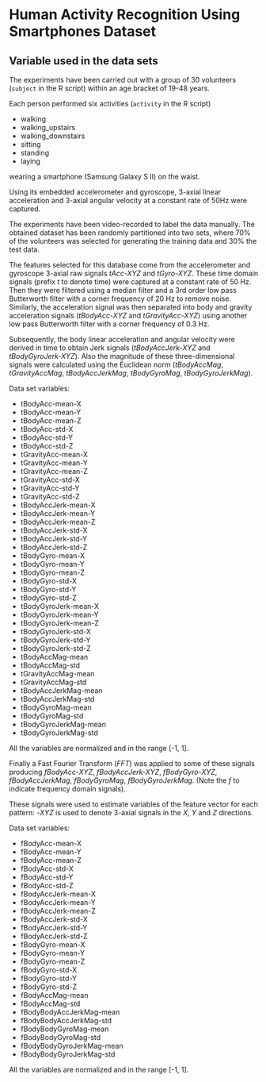 # Human Activity Recognition Using Smartphones Dataset

## Variable used in the data sets

The experiments have been carried out with a group of 30 volunteers (`subject` in the R script)
within an age bracket of 19-48 years.

Each person performed six activities (`activity` in the R script)
* walking
* walking_upstairs
* walking_downstairs
* sitting
* standing
* laying

wearing a smartphone (Samsung Galaxy S II) on the waist.

Using its embedded accelerometer and gyroscope, 3-axial linear acceleration
and 3-axial angular velocity at a constant rate of 50Hz were captured.

The experiments have been video-recorded to label the data manually.
The obtained dataset has been randomly partitioned into two sets, where 70% of
the volunteers was selected for generating the training data and 30% the test
data.

The features selected for this database come from the accelerometer and
gyroscope 3-axial raw signals *tAcc-XYZ* and *tGyro-XYZ*.
These time domain signals (prefix *t* to denote time) were captured at a
constant rate of 50 Hz.
Then they were filtered using a median filter and a 3rd order low pass
Butterworth filter with a corner frequency of 20 Hz to remove noise.
Similarly, the acceleration signal was then separated into body and gravity
acceleration signals (*tBodyAcc-XYZ* and *tGravityAcc-XYZ*) using another low
pass Butterworth filter with a corner frequency of 0.3 Hz. 

Subsequently, the body linear acceleration and angular velocity were derived
in time to obtain Jerk signals (*tBodyAccJerk-XYZ* and *tBodyGyroJerk-XYZ*).
Also the magnitude of these three-dimensional signals were calculated using the
Euclidean norm (*tBodyAccMag*, *tGravityAccMag*, *tBodyAccJerkMag*, 
*tBodyGyroMag*, *tBodyGyroJerkMag*). 

Data set variables:

* tBodyAcc-mean-X
* tBodyAcc-mean-Y
* tBodyAcc-mean-Z
* tBodyAcc-std-X
* tBodyAcc-std-Y
* tBodyAcc-std-Z
* tGravityAcc-mean-X
* tGravityAcc-mean-Y
* tGravityAcc-mean-Z
* tGravityAcc-std-X
* tGravityAcc-std-Y
* tGravityAcc-std-Z
* tBodyAccJerk-mean-X
* tBodyAccJerk-mean-Y
* tBodyAccJerk-mean-Z
* tBodyAccJerk-std-X
* tBodyAccJerk-std-Y
* tBodyAccJerk-std-Z
* tBodyGyro-mean-X
* tBodyGyro-mean-Y
* tBodyGyro-mean-Z
* tBodyGyro-std-X
* tBodyGyro-std-Y
* tBodyGyro-std-Z
* tBodyGyroJerk-mean-X
* tBodyGyroJerk-mean-Y
* tBodyGyroJerk-mean-Z
* tBodyGyroJerk-std-X
* tBodyGyroJerk-std-Y
* tBodyGyroJerk-std-Z
* tBodyAccMag-mean
* tBodyAccMag-std
* tGravityAccMag-mean
* tGravityAccMag-std
* tBodyAccJerkMag-mean
* tBodyAccJerkMag-std
* tBodyGyroMag-mean
* tBodyGyroMag-std
* tBodyGyroJerkMag-mean
* tBodyGyroJerkMag-std

All the variables are normalized and in the range [-1, 1].

Finally a Fast Fourier Transform (*FFT*) was applied to some of these signals
producing *fBodyAcc-XYZ*, *fBodyAccJerk-XYZ*, *fBodyGyro-XYZ*,
*fBodyAccJerkMag*, *fBodyGyroMag*, *fBodyGyroJerkMag*.
(Note the *f* to indicate frequency domain signals). 

These signals were used to estimate variables of the feature vector for each
pattern: -*XYZ* is used to denote 3-axial signals in the *X*, *Y* and *Z*
directions.

Data set variables:

* fBodyAcc-mean-X
* fBodyAcc-mean-Y
* fBodyAcc-mean-Z
* fBodyAcc-std-X
* fBodyAcc-std-Y
* fBodyAcc-std-Z
* fBodyAccJerk-mean-X
* fBodyAccJerk-mean-Y
* fBodyAccJerk-mean-Z
* fBodyAccJerk-std-X
* fBodyAccJerk-std-Y
* fBodyAccJerk-std-Z
* fBodyGyro-mean-X
* fBodyGyro-mean-Y
* fBodyGyro-mean-Z
* fBodyGyro-std-X
* fBodyGyro-std-Y
* fBodyGyro-std-Z
* fBodyAccMag-mean
* fBodyAccMag-std
* fBodyBodyAccJerkMag-mean
* fBodyBodyAccJerkMag-std
* fBodyBodyGyroMag-mean
* fBodyBodyGyroMag-std
* fBodyBodyGyroJerkMag-mean
* fBodyBodyGyroJerkMag-std

All the variables are normalized and in the range [-1, 1].
